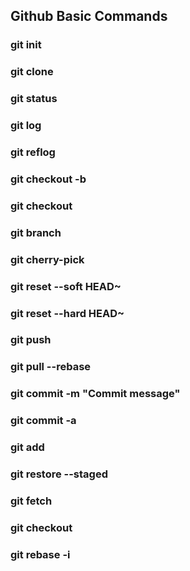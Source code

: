 ## Github Basic Commands

### git init
### git clone <https-url>
### git status
### git log
### git reflog
### git checkout -b <new-branch-name>
### git checkout <branch-name>
### git branch
### git cherry-pick
### git reset --soft HEAD~
### git reset --hard HEAD~
### git push
### git pull --rebase
### git commit -m "Commit message"
### git commit -a
### git add <file-name>
### git restore --staged <file-name>
### git fetch 
### git checkout <file-name>
### git rebase -i
